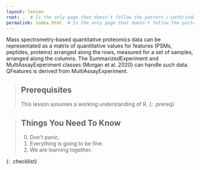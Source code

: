 ```yaml
---
layout: lesson
root: .  # Is the only page that doesn't follow the pattern /:path/index.html
permalink: index.html  # Is the only page that doesn't follow the pattern /:path/index.html
---
```


Mass spectrometry-based quantitative proteomics data can be representated as a matrix of quantitative values for features (PSMs, peptides, proteins) arranged along the rows, measured for a set of samples, arranged along the columns. The SummarizedExperiment and MultiAssayExperiment classes (Morgan et al. 2020) can handle such data. QFeatures is derived from MultiAssayExperiment.

> ## Prerequisites
>
> This lesson assumes a working understanding of R.
{: .prereq}

> ## Things You Need To Know
>
> 0.  Don't panic.
> 1.  Everything is going to be fine.
> 2.  We are learning together.

{: .checklist}

